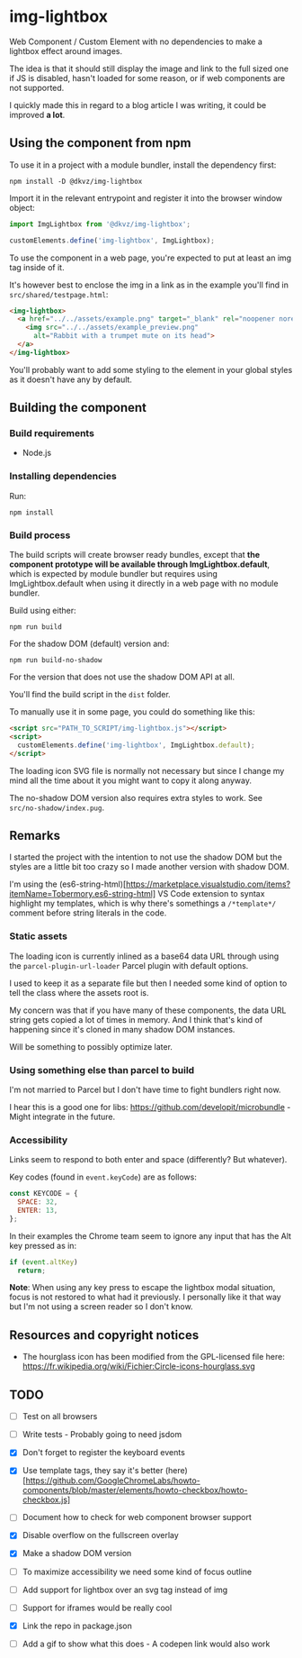# img-lightbox
Web Component / Custom Element with no dependencies to make a lightbox effect around images.

The idea is that it should still display the image and link to the full sized one if JS is disabled, hasn't loaded for some reason, or if web components are not supported.

I quickly made this in regard to a blog article I was writing, it could be improved **a lot**.

## Using the component from npm
To use it in a project with a module bundler, install the dependency first:
```
npm install -D @dkvz/img-lightbox
```

Import it in the relevant entrypoint and register it into the browser window object:
```js
import ImgLightbox from '@dkvz/img-lightbox';

customElements.define('img-lightbox', ImgLightbox);
```

To use the component in a web page, you're expected to put at least an img tag inside of it.

It's however best to enclose the img in a link as in the example you'll find in `src/shared/testpage.html`:

```html
<img-lightbox>
  <a href="../../assets/example.png" target="_blank" rel="noopener noreferrer">
    <img src="../../assets/example_preview.png" 
      alt="Rabbit with a trumpet mute on its head">
  </a>
</img-lightbox>
```

You'll probably want to add some styling to the element in your global styles as it doesn't have any by default.

## Building the component

### Build requirements
* Node.js

### Installing dependencies
Run:
```
npm install
```

### Build process
The build scripts will create browser ready bundles, except that **the component prototype will be available through ImgLightbox.default**, which is expected by module bundler but requires using ImgLightbox.default when using it directly in a web page with no module bundler.

Build using either:
```
npm run build
```
For the shadow DOM (default) version and:
```
npm run build-no-shadow
```
For the version that does not use the shadow DOM API at all.

You'll find the build script in the `dist` folder.

To manually use it in some page, you could do something like this:
```html
<script src="PATH_TO_SCRIPT/img-lightbox.js"></script>
<script>
  customElements.define('img-lightbox', ImgLightbox.default);
</script>
```
The loading icon SVG file is normally not necessary but since I change my mind all the time about it you might want to copy it along anyway.

The no-shadow DOM version also requires extra styles to work. See `src/no-shadow/index.pug`.

## Remarks
I started the project with the intention to not use the shadow DOM but the styles are a little bit too crazy so I made another version with shadow DOM.

I'm using the (es6-string-html)[https://marketplace.visualstudio.com/items?itemName=Tobermory.es6-string-html] VS Code extension to syntax highlight my templates, which is why there's somethings a `/*template*/` comment before string literals in the code.

### Static assets
The loading icon is currently inlined as a base64 data URL through using the `parcel-plugin-url-loader` Parcel plugin with default options.

I used to keep it as a separate file but then I needed some kind of option to tell the class where the assets root is.

My concern was that if you have many of these components, the data URL string gets copied a lot of times in memory. And I think that's kind of happening since it's cloned in many shadow DOM instances.

Will be something to possibly optimize later.

### Using something else than parcel to build
I'm not married to Parcel but I don't have time to fight bundlers right now.

I hear this is a good one for libs: https://github.com/developit/microbundle - Might integrate in the future.

### Accessibility
Links seem to respond to both enter and space (differently? But whatever).

Key codes (found in `event.keyCode`) are as follows:
```js
const KEYCODE = {
  SPACE: 32,
  ENTER: 13,
};
```

In their examples the Chrome team seem to ignore any input that has the Alt key pressed as in:
```js
if (event.altKey)
  return;
```

**Note**: When using any key press to escape the lightbox modal situation, focus is not restored to what had it previously. I personally like it that way but I'm not using a screen reader so I don't know.

## Resources and copyright notices
- The hourglass icon has been modified from the GPL-licensed file here: https://fr.wikipedia.org/wiki/Fichier:Circle-icons-hourglass.svg

## TODO
- [ ] Test on all browsers
- [ ] Write tests - Probably going to need jsdom
- [x] Don't forget to register the keyboard events
- [x] Use template tags, they say it's better (here)[https://github.com/GoogleChromeLabs/howto-components/blob/master/elements/howto-checkbox/howto-checkbox.js]
- [ ] Document how to check for web component browser support
- [x] Disable overflow on the fullscreen overlay
- [x] Make a shadow DOM version
- [ ] To maximize accessibility we need some kind of focus outline
- [ ] Add support for lightbox over an svg tag instead of img
- [ ] Support for iframes would be really cool
- [x] Link the repo in package.json
- [ ] Add a gif to show what this does - A codepen link would also work

